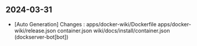 
## 2024-03-31
 * [Auto Generation] Changes : apps/docker-wiki/Dockerfile apps/docker-wiki/release.json container.json wiki/docs/install/container.json (dockserver-bot[bot])
